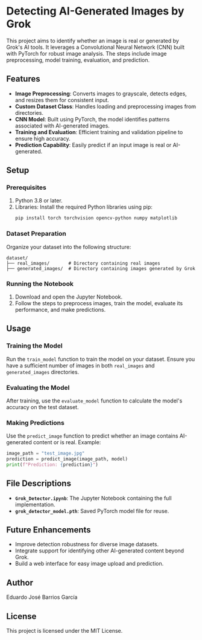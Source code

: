 # Detecting AI-Generated Images by Grok

This project aims to identify whether an image is real or generated by Grok's AI tools. It leverages a Convolutional Neural Network (CNN) built with PyTorch for robust image analysis. The steps include image preprocessing, model training, evaluation, and prediction.

## Features
- **Image Preprocessing**: Converts images to grayscale, detects edges, and resizes them for consistent input.
- **Custom Dataset Class**: Handles loading and preprocessing images from directories.
- **CNN Model**: Built using PyTorch, the model identifies patterns associated with AI-generated images.
- **Training and Evaluation**: Efficient training and validation pipeline to ensure high accuracy.
- **Prediction Capability**: Easily predict if an input image is real or AI-generated.

## Setup

### Prerequisites
1. Python 3.8 or later.
2. Libraries: Install the required Python libraries using pip:
    ```bash
    pip install torch torchvision opencv-python numpy matplotlib
    ```

### Dataset Preparation
Organize your dataset into the following structure:
```
dataset/
├── real_images/       # Directory containing real images
├── generated_images/  # Directory containing images generated by Grok
```

### Running the Notebook
1. Download and open the Jupyter Notebook.
2. Follow the steps to preprocess images, train the model, evaluate its performance, and make predictions.

## Usage

### Training the Model
Run the `train_model` function to train the model on your dataset. Ensure you have a sufficient number of images in both `real_images` and `generated_images` directories.

### Evaluating the Model
After training, use the `evaluate_model` function to calculate the model's accuracy on the test dataset.

### Making Predictions
Use the `predict_image` function to predict whether an image contains AI-generated content or is real. Example:
```python
image_path = "test_image.jpg"
prediction = predict_image(image_path, model)
print(f"Prediction: {prediction}")
```

## File Descriptions
- **`Grok_Detector.ipynb`**: The Jupyter Notebook containing the full implementation.
- **`grok_detector_model.pth`**: Saved PyTorch model file for reuse.

## Future Enhancements
- Improve detection robustness for diverse image datasets.
- Integrate support for identifying other AI-generated content beyond Grok.
- Build a web interface for easy image upload and prediction.

## Author
Eduardo José Barrios García

## License
This project is licensed under the MIT License.

